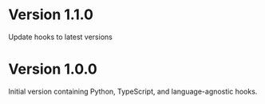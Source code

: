 # Version 1.1.0
Update hooks to latest versions

# Version 1.0.0
Initial version containing Python, TypeScript, and language-agnostic hooks.
